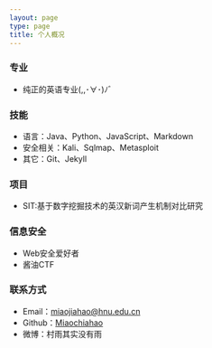 ```yaml
---
layout: page
type: page
title: 个人概况
---
```

### 专业

* 纯正的英语专业(,,･∀･)ﾉ゛

### 技能
* 语言：Java、Python、JavaScript、Markdown
* 安全相关：Kali、Sqlmap、Metasploit
* 其它：Git、Jekyll

### 项目

* SIT:基于数字挖掘技术的英汉新词产生机制对比研究

### 信息安全

* Web安全爱好者
* 酱油CTF

### 联系方式

* Email：miaojiahao@hnu.edu.cn
* Github：[Miaochiahao](github.com/miaochiahao)
* 微博：村雨其实没有雨
